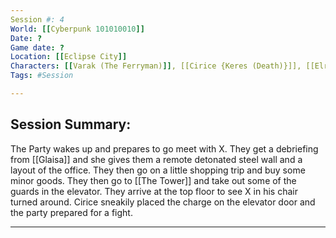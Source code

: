 ```yaml
--- 
Session #: 4
World: [[Cyberpunk 101010010]]
Date: ? 
Game date: ?
Location: [[Eclipse City]]
Characters: [[Varak (The Ferryman)]], [[Cirice {Keres (Death)}]], [[Elre 'Patch' Perberos]]
Tags: #Session 

--- 
```


## Session Summary: 

The Party wakes up and prepares to go meet with X. They get a debriefing from [[Glaisa]] and she gives them a remote detonated steel wall and a layout of the office. They then go on a little shopping trip and buy some minor goods. They then go to [[The Tower]] and take out some of the guards in the elevator. They arrive at the top floor to see X in his chair turned around. Cirice sneakily placed the charge on the elevator door and the party prepared for a fight.

--- 

